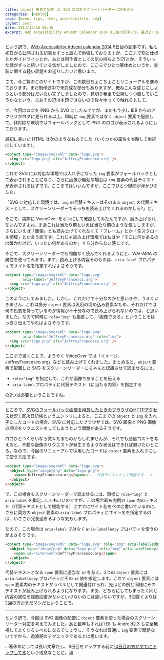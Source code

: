 ```yaml
---
title: object 要素で配置した SVG ロゴをスクリーンリーダーに読ませる
categories: [weblog]
tags: [memo, tips, html, accessibility, svg]
layout: post
date: 2014/12/10 00:45
excerpt: Web Accessibility Advent Calendar 2014 9日目の記事です。最近よくありそうなシチュエーションを例にして、実際どうすればよりアクセシブルになるか、的な話をしてみようかなと思います。お題はもうタイトルそのまんまです。
---
```


という訳で、[Web Accessibility Advent calendar 2014][cal2014] 9日目の記事です。私も初日から公開される記事をずっと読んで勉強しておりますが、ここまで割と仕様とかガイドラインとか、あとは制作者としての気の持ちよう(?)とか、そういった話がずっと続いている気がしましたので、ここらでひとつ箸休めというか、実装に関する軽い話題をお送りしたいと思います。

[cal2014]: http://www.adventar.org/calendars/333

さて、今ご覧のこのサイトですが、この数日ちょこちょことリニューアルを進めております。まだ制作途中で未完成な部分もありますが、概ねこんな感じにしようという部分はだいたい完了しましたので、見切り発車で公開しつつ直していこうかなという。まあその辺は本題ではないので後々ゆっくり触れるとして。

で、今回はロゴを PNG から SVG にしたんですが、まだもう少し IE8 からのアクセスがログに見られる以上、単純に `img` 要素ではなく `object` 要素で配置して、非対応な環境ではフォールバックとして PNG のロゴが表示されるようにしております。

最初に書いた HTML は次のようなものでした（いくつかの属性を省略して単純にしています）。

```html
<object type="image/svg+xml" data="logo.svg">
  <img src="logo.png" alt="JeffreyFrancesco.org" />
</object>
```

これで SVG に非対応な環境では入れ子になった `img` 要素がフォールバックとして表示されることになり、さらに画像が無効な場合は `img` 要素の代替テキストが表示されるはずです。ここまではいいんですが、ここでひとつ疑問が浮かびました。

「SVG に対応した環境では、`img` の代替テキストはそのまま `object` の代替テキストとして、スクリーンリーダーでそっちを読み上げてくれるのかしら?」と。

そこで、実際に VoiceOver をオンにして確認してみたんですが、読み上げられないんですよね…まあこれは当たり前といえば当たり前のような気もしますが、さらにいえば「画像」とも読み上げてくれなくて「フレーム」とか「空スクロール領域」とか言う訳です。これじゃ読み上げ環境ではもはや「そこに何かあるのは確かだけど、いったい何があるのか」すら分からない感じです。

そこで、スクリーンリーダーでも問題なく読んでくれるようにと、WAI-ARIA の属性を使ってみます。まず、読み上げる内容そのものは、`aria-label` プロパティでサイト名を指定すればよさそうです。

```html
<object type="image/svg+xml" data="logo.svg"
        aria-label="JeffreyFrancesco.org">
  <img src="logo.png" alt="JeffreyFrancesco.org" />
</object>
```

このようにしてみました。しかし、これだけで十分なのかと思いきや、うまくいきません…これは多分 `object` 要素は汎用の埋め込み要素なため、それだけでは何の役割を持っているのか情報が不十分なので読み上げられないのでは、と思いました。なので同時に `role="img"` も指定して、「画像である」ということをはっきり伝えてやればよさそうです。

```html
<object type="image/svg+xml" data="logo.svg"
        aria-label="JeffreyFrancesco.org" role="img">
  <img src="logo.png" alt="JeffreyFrancesco.org" />
</object>
```

ここまで書くことで、ようやく VoiceOver では「イメージ、JeffreyFrancesco.org」などと読み上げてくれました。まとめると、`object` 要素で配置した SVG をスクリーンリーダーにちゃんと認識させて読ませるには、

- `role="img"` を指定して、これが画像であることを伝える
- `aria-label` プロパティに代替テキスト（に当たる内容）を指定する

の2つは必要ということですね。

- - - - - - - - - -

ところで、[SVGのフォールバック画像を用意したときのブラウザのHTTPアクセス状況 \| 富永日記帳][*1]というエントリによると、ここまでの `object` と `img` を入れ子にしたコードの場合、SVG に対応したブラウザでは、SVG 画像と PNG 画像の*両方*をリクエストをしてしまうという問題があるそうです。

[*1]:  http://w0s.jp/diary/274

ロゴひとつくらいなら微々たるものかもしれませんが、それでも通信コストを考えると、不要な画像のリクエストが発生するような状況はできれば避けたいところ。なので、今回のリニューアルで採用したコードは `object` 要素を入れ子にして使う方法です。

```html
<object type="image/svg+xml" data="logo.svg">
  <object type="image/png" data="logo.png">
    <span>JeffreyFrancesco.org</span><!-- 代替テキストとして機能する -->
  </object>
</object>
```

で、この場合もスクリーンリーダーで読ませるには、同様に `role="img"` と `aria-label` を指定…してもいいのですが、この場合最も内側の `span` 内のテキスト（代替テキストとして機能する）にすでにサイト名をベタに書いているのに、さらに両方の `object` 要素の `aria-label` プロパティにサイト名を指定するのは、いささか冗長過ぎるような気もします。

なので、この場合は `aria-label` *ではなく* `aria-labelledby` プロパティを使うのがよさそうです。

```html
<object type="image/svg+xml" data="logo.svg" role="img" aria-labelledby="sitename">
  <object type="image/png" data="logo.png" role="img" aria-labelledby="sitename">
    <span id="sitename">JeffreyFrancesco.org</span>
  </object>
</object>
```

代替テキストとなる `span` 要素に適当な `id` を与え、2つの `object` 要素には `aria-labelledby` プロパティにその `id` 値を指定します。これで `object` 要素には `span` 要素内のテキストがラベルとして関連付けられ、先ほどの例と同様にそのテキストが読み上げられるようになります。まあ、どちらにしてもまったく同じ内容の属性を複数回書かないといけないのには違いないですが、3回書くよりは2回の方がまだマシだということで。

- - - - - - - - - -

という訳で、今回は SVG 画像の配置に `object` 要素を使った場合のスクリーンリーダー対応を考えてみました。あと数年もすれば IE8 も Android2.3 も完全無視してよくなるレベルになるでしょうし、そうなれば普通に `img` 要素で問題ないですから、過渡期のテクニックであるとは思います。

…箸休めにしては長い文章だし、9日目をアップする前に[10日目の方がすでにアップしてる][*2]という残念なことに。涙

[*2]: http://www.color-fortuna.com/blog/other/advent-accesibility-20141210.html
      "ウェブアクセシビリティと言われて、昔を思い出してみた話 | 雑談 | フォルトゥナ ブログ"
